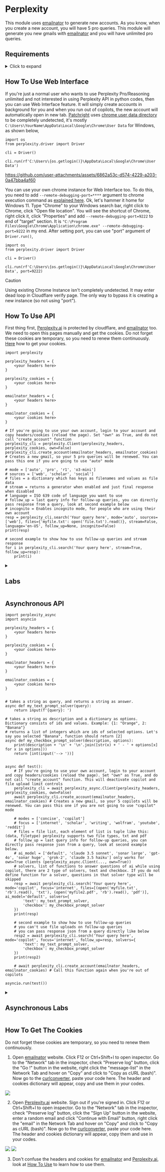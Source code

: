 # Perplexity
This module uses [emailnator](https://emailnator.com/) to generate new accounts. As you know, when you create a new account, you will have 5 pro queries. This module will generate you new gmails with [emailnator](https://emailnator.com/) and you will have unlimited pro queries.

## Requirements

<details>
<summary>Click to expand</summary>
<br>

* [curl_cffi](https://pypi.org/project/curl-cffi/)
* [websocket-client](https://pypi.org/project/websocket-client/)
* [patchright](https://pypi.org/project/patchright/) & [playwright](https://pypi.org/project/playwright/) (if you are going to use web interface)


Install requirements with:
```sh
pip install -r requirements.txt
```

or with single-line command:
```sh
pip install curl_cffi websocket-client
```

and patchright if you are going to use web interface

```sh
pip install patchright playwright && patchright install chromium
```

</details>


## How To Use Web Interface
If you're just a normal user who wants to use Perplexity Pro/Reasoning unlimited and not interested in using Perplexity API in python codes, then you can use Web Interface feature. It will simply create accounts in background for you and when you run out of copilots, the new account will automatically open in new tab. [Patchright](https://github.com/Kaliiiiiiiiii-Vinyzu/patchright-python#best-practices) uses [chrome user data directory](https://www.google.com/search?q=chrome+user+data+directory) to be completely undetected, it's mostly ``C:\Users\YourName\AppData\Local\Google\Chrome\User Data`` for Windows, as shown below,

```python3
import os
from perplexity.driver import Driver

cli = Driver()

cli.run(rf'C:\Users\{os.getlogin()}\AppData\Local\Google\Chrome\User Data')
```

https://github.com/user-attachments/assets/6862a53c-d574-4229-a203-0a47bba4af60

You can use your own chrome instance for Web Interface too. To do this, you need to add ``--remote-debugging-port=****`` argument to chrome execution command as [explained here](https://stackoverflow.com/a/75431084). Ok, let's hammer it home for Windows 11. Type "Chrome" to your Windows search bar, right click to Chrome, click "Open file location". You will see the shortcut of Chrome, right click it, click "Properties" and add ``--remote-debugging-port=9222`` to end of "target" section. It is ``"C:\Program Files\Google\Chrome\Application\chrome.exe" --remote-debugging-port=9222`` in my end. After setting port, you can use "port" argument of ``Driver.run()``,

```python3
import os
from perplexity.driver import Driver

cli = Driver()

cli.run(rf'C:\Users\{os.getlogin()}\AppData\Local\Google\Chrome\User Data', port=9222)
```

> [!CAUTION]
> Using existing Chrome Instance isn't completely undetected. It may enter dead loop in Cloudflare verify page. The only way to bypass it is creating a new instance (so not using "port").

## How To Use API
First thing first, [Perplexity.ai](https://perplexity.ai/) is protected by cloudflare, and [emailnator](https://emailnator.com/) too. We need to open this pages manually and get the cookies. Do not forget these cookies are temporary, so you need to renew them continuously. [Here](#how-to-get-the-cookies) how to get your cookies.

```python3
import perplexity

perplexity_headers = {
    <your headers here>
}

perplexity_cookies = { 
    <your cookies here>
}

emailnator_headers = { 
    <your headers here>
}

emailnator_cookies = { 
    <your cookies here>
}

# If you're going to use your own account, login to your account and copy headers/cookies (reload the page). Set "own" as True, and do not call "create_account" function
perplexity_cli = perplexity.Client(perplexity_headers, perplexity_cookies, own=False)
perplexity_cli.create_account(emailnator_headers, emailnator_cookies) # Creates a new gmail, so your 5 pro queries will be renewed. You can pass this one if you are going to use "auto" mode

# mode = ['auto', 'pro', 'r1', 'o3-mini']
# sources = ['web', 'scholar', 'social']
# files = a dictionary which has keys as filenames and values as file data
# stream = returns a generator when enabled and just final response when disabled
# language = ISO 639 code of language you want to use
# follow_up = last query info for follow-up queries, you can directly pass response from a query, look at second example below
# incognito = Enables incognito mode, for people who are using their own account
resp = perplexity_cli.search('Your query here', mode='auto', sources=['web'], files={'myfile.txt': open('file.txt').read()}, stream=False, language='en-US', follow_up=None, incognito=False)
print(resp)

# second example to show how to use follow-up queries and stream response
for i in perplexity_cli.search('Your query here', stream=True, follow_up=resp):
    print(i)
```


<details>
<summary><h2>Labs</h2></summary>

```python3
import perplexity

perplexity_headers = {
    <your headers here>
}

perplexity_cookies = { 
    <your cookies here>
}

labs_cli = perplexity.LabsClient(perplexity_headers, perplexity_cookies)

# model = ['sonar-pro', 'sonar', 'sonar-reasoning-pro', 'sonar-reasoning']
# stream = returns a generator when enabled and just final response when disabled
print(labs_cli.ask('Your query here', model='sonar-pro', stream=False))

for i in labs_cli.ask('Your query here', model='sonar-reasoning-pro', stream=True):
    print(i)
```

</details>

## Asynchronous API

```python3
import perplexity_async
import asyncio

perplexity_headers = { 
    <your headers here>
}

perplexity_cookies = { 
    <your cookies here> 
}

emailnator_headers = { 
    <your headers here>
}

emailnator_cookies = { 
    <your cookies here>
}


# takes a string as query, and returns a string as answer.
async def my_text_prompt_solver(query):
    return input(f'{query}: ')

# takes a string as description and a dictionary as options. Dictionary consists of ids and values. Example: {1: "Orange", 2: "Banana"}
# returns a list of integers which are ids of selected options. Let's say you selected "Banana", function should return [2]
async def my_checkbox_prompt_solver(description, options):
    print(description + '\n' + '\n'.join([str(x) + ' - ' + options[x] for x in options]))
    return [int(input('--> '))]


async def test():
    # If you're going to use your own account, login to your account and copy headers/cookies (reload the page). Set "own" as True, and do not call "create_account" function. This will deactivate copilot and file upload limit controls
    perplexity_cli = await perplexity_async.Client(perplexity_headers, perplexity_cookies, own=False)
    await perplexity_cli.create_account(emailnator_headers, emailnator_cookies) # Creates a new gmail, so your 5 copilots will be renewed. You can pass this one if you are not going to use "copilot" mode

    # modes = ['concise', 'copilot']
    # focus = ['internet', 'scholar', 'writing', 'wolfram', 'youtube', 'reddit']
    # files = file list, each element of list is tuple like this: (data, filetype) perplexity supports two file types, txt and pdf
    # follow_up = last query info for follow-up queries, you can directly pass response json from a query, look at second example below.
    # ai_model = ['default', 'claude 3.5 sonnet', 'sonar large', 'gpt-4o', 'sonar huge', 'grok-2', 'claude 3.5 haiku'] only works for own=True clients (perplexity_async.Client(..., own=True))
    # solvers, list of functions to answer questions of ai while using copilot, there are 2 type of solvers, text and checkbox. If you do not define function for a solver, questions in that solver type will be skipped
    resp = await perplexity_cli.search('Your query here', mode='copilot', focus='internet', files=[(open('myfile.txt', 'rb').read(), 'txt'), (open('myfile2.pdf', 'rb').read(), 'pdf')], ai_model='default', solvers={
        'text': my_text_prompt_solver,
        'checkbox': my_checkbox_prompt_solver
    })
    print(resp)

    # second example to show how to use follow-up queries
    # you can't use file uploads on follow-up queries
    # you can pass response json from a query directly like below
    resp2 = await perplexity_cli.search('Your query here', mode='copilot', focus='internet', follow_up=resp, solvers={
        'text': my_text_prompt_solver,
        'checkbox': my_checkbox_prompt_solver
    })
    print(resp2)

    # await perplexity_cli.create_account(emailnator_headers, emailnator_cookies) # Call this function again when you're out of copilots

asyncio.run(test())
```


<details>
<summary><h2>Asynchronous Labs</h2></summary>

```python3
import perplexity_async

perplexity_headers = {
    <your headers here>
}

perplexity_cookies = { 
    <your cookies here>
}

async def test():
    labs_cli = await perplexity_async.LabsClient(perplexity_headers, perplexity_cookies)
    
    # model = ['sonar-pro', 'sonar', 'sonar-reasoning-pro', 'sonar-reasoning']
    # stream = returns a generator when enabled and just final response when disabled
    print(await labs_cli.ask('Your query here', model='sonar-pro', stream=False))
    
    async for i in await labs_cli.ask('Your query here', model='sonar-reasoning-pro', stream=True):
        print(i)

asyncio.run(test())
```

</details>

## How To Get The Cookies
Do not forget these cookies are temporary, so you need to renew them continuously.

1. Open [emailnator](https://emailnator.com/) website. Click F12 or Ctrl+Shift+I to open inspector. Go to the "Network" tab in the inspector, check "Preserve log" button, click the "Go !" button in the website, right click the "message-list" in the Network Tab and hover on "Copy" and click to "Copy as cURL (bash)". Now go to the [curlconverter](https://curlconverter.com/python/), paste your code here. The header and cookies dictionary will appear, copy and use them in your codes.

<img src="images/emailnator.jpg">


2. Open [Perplexity.ai](https://perplexity.ai/) website. Sign out if you're signed in. Click F12 or Ctrl+Shift+I to open inspector. Go to the "Network" tab in the inspector, check "Preserve log" button, click the "Sign Up" button in the website, enter a random email and click "Continue with Email" button, right click the "email" in the Network Tab and hover on "Copy" and click to "Copy as cURL (bash)". Now go to the [curlconverter](https://curlconverter.com/python/), paste your code here. The header and cookies dictionary will appear, copy them and use in your codes.

<img src="images/perplexity1.jpg">
<img src="images/perplexity2.jpg">

3. Don't confuse the headers and cookies for [emailnator](https://emailnator.com/) and [Perplexity.ai](https://perplexity.ai/), look at [How To Use](#how-to-use) to learn how to use them.

